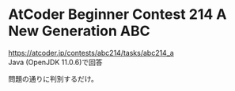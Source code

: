 # AtCoder Beginner Contest 214 A New Generation ABC  
https://atcoder.jp/contests/abc214/tasks/abc214_a  
Java (OpenJDK 11.0.6)で回答  

問題の通りに判別するだけ。
